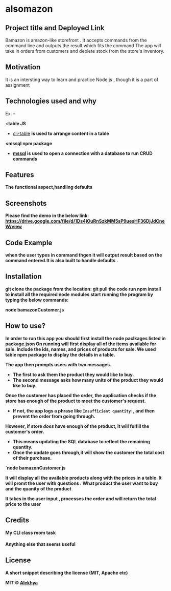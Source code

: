 # alsomazon

## Project title and Deployed Link
Bamazon is amazon-like storefront . It accepts commands from the command line and outputs the result which fits the command
 The app will take in orders from customers and deplete stock from the store's inventory. 
## Motivation
It is an intersting way to learn and practice  Node js , though it is a part of assignment

## Technologies used and why
Ex. -



<<b>table JS</b>
-  [cli-table](https://www.npmjs.com/package/cli-table)
<b>is used to arrange content in a table<b>

<<b>mssql npm package</b>
- [mssql](https://www.npmjs.com/package/mssql)
<b>is used to open a connection with a database to run CRUD commands</b>


 



## Features
The functional aspect,handling defaults

## Screenshots
Please find the demo in the below link:
https://drive.google.com/file/d/1Ds4jOuRnSzkMM5sP9uesHF36DjJdCneW/view

## Code Example
when the user types in command thgen it will output result based on the command entered.It is also built to handle defaults .

## Installation
git clone the package from the location:
git pull the code
 run npm install to install all the required node modules
 start running the program by typing  the below commands:
 
node bamazonCustomer.js 


## How to use?
 In order to run this app you should first install the node paclkages listed in package.json 
 On running  will first display all of the items available for sale. Include the ids, names, and prices of products for sale.
 We used table npm package to display the details in a table.

The app  then prompts users with two messages.

   * The first to ask them  the product they would like to buy.
   * The second message asks how many units of the product they would like to buy.

Once the customer has placed the order, the application  checks if the store has enough of the product to meet the customer's request.

   * If not, the app  logs a phrase like `Insufficient quantity!`, and then prevent the order from going through.

However, if  store _does_ have enough of the product, it will fulfill the customer's order.
   * This means updating the SQL database to reflect the remaining quantity.
   * Once the update goes through,it will show the customer the total cost of their purchase.



`node bamazonCustomer.js 

 It will display all the available products along with the prices in a table.
 It will promt the user with questions : What product the user want to buy and the quanity of the product
 
 It takes in the user input , processes the order and will return the total price to the user




## Credits
My CLI class room task

#### Anything else that seems useful

## License
A short snippet describing the license (MIT, Apache etc)

MIT © [Alekhya]()
